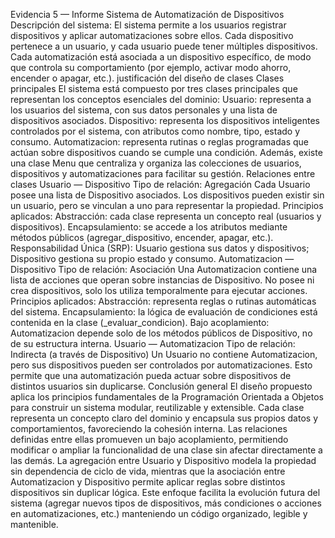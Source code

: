 Evidencia 5 — Informe
 Sistema de Automatización de Dispositivos
 Descripción del sistema:
 El sistema permite a los usuarios registrar dispositivos y aplicar automatizaciones sobre ellos.
 Cada dispositivo pertenece a un usuario, y cada usuario puede tener múltiples dispositivos.
 Cada automatización está asociada a un dispositivo específico, de modo que controla su 
comportamiento (por ejemplo, activar modo ahorro, encender o apagar, etc.).
 justificación del diseño de clases
 Clases principales
 El sistema está compuesto por tres clases principales que representan los conceptos esenciales del 
dominio:
 Usuario: representa a los usuarios del sistema, con sus datos personales y una lista de dispositivos 
asociados.
 Dispositivo: representa los dispositivos inteligentes controlados por el sistema, con atributos como 
nombre, tipo, estado y consumo.
 Automatizacion: representa rutinas o reglas programadas que actúan sobre dispositivos cuando se 
cumple una condición.
 Además, existe una clase Menu que centraliza y organiza las colecciones de usuarios, dispositivos y 
automatizaciones para facilitar su gestión.
 Relaciones entre clases
 Usuario — Dispositivo
 Tipo de relación: Agregación
 Cada Usuario posee una lista de Dispositivo asociados.
Los dispositivos pueden existir sin un usuario, pero se vinculan a uno para representar la propiedad.
 Principios aplicados:
 Abstracción: cada clase representa un concepto real (usuarios y dispositivos).
 Encapsulamiento: se accede a los atributos mediante métodos públicos (agregar_dispositivo, 
encender, apagar, etc.).
 Responsabilidad Única (SRP): Usuario gestiona sus datos y dispositivos; Dispositivo gestiona su 
propio estado y consumo.
 Automatizacion — Dispositivo
 Tipo de relación: Asociación
 Una Automatizacion contiene una lista de acciones que operan sobre instancias de Dispositivo.
 No posee ni crea dispositivos, solo los utiliza temporalmente para ejecutar acciones.
 Principios aplicados:
 Abstracción: representa reglas o rutinas automáticas del sistema.
 Encapsulamiento: la lógica de evaluación de condiciones está contenida en la clase 
(_evaluar_condicion).
 Bajo acoplamiento: Automatizacion depende solo de los métodos públicos de Dispositivo, no de su 
estructura interna.
 Usuario — Automatizacion
 Tipo de relación: Indirecta (a través de Dispositivo)
 Un Usuario no contiene Automatizacion, pero sus dispositivos pueden ser controlados por 
automatizaciones.
 Esto permite que una automatización pueda actuar sobre dispositivos de distintos usuarios sin 
duplicarse.
 Conclusión general
 El diseño propuesto aplica los principios fundamentales de la Programación Orientada a Objetos 
para construir un sistema modular, reutilizable y extensible.
Cada clase representa un concepto claro del dominio y encapsula sus propios datos y 
comportamientos, favoreciendo la cohesión interna.
 Las relaciones definidas entre ellas promueven un bajo acoplamiento, permitiendo modificar o 
ampliar la funcionalidad de una clase sin afectar directamente a las demás.
 La agregación entre Usuario y Dispositivo modela la propiedad sin dependencia de ciclo de vida, 
mientras que la asociación entre Automatizacion y Dispositivo permite aplicar reglas sobre distintos 
dispositivos sin duplicar lógica.
 Este enfoque facilita la evolución futura del sistema (agregar nuevos tipos de dispositivos, más 
condiciones o acciones en automatizaciones, etc.) manteniendo un código organizado, legible y 
mantenible.
